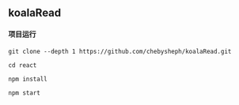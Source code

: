 

## koalaRead

#### 项目运行


```
git clone --depth 1 https://github.com/chebysheph/koalaRead.git  

cd react 

npm install 

npm start 
```

